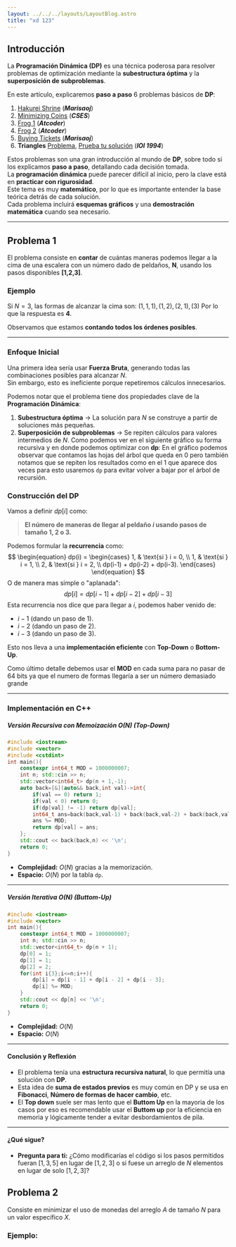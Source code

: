 ```yaml
---
layout: ../../../layouts/LayoutBlog.astro
title: "xd 123"
---
```



## **Introducción**

La **Programación Dinámica (DP)** es una técnica poderosa para resolver problemas de optimización mediante la **subestructura óptima** y la **superposición de subproblemas**.

En este artículo, explicaremos **paso a paso** 6 problemas básicos de **DP**:

1. [Hakurei Shrine](https://marisaoj.com/problem/140) (_**Marisaoj**_)
2. [Minimizing Coins](https://cses.fi/problemset/task/1634) (_**CSES**_)
3. [Frog 1](https://atcoder.jp/contests/dp/tasks/dp_a) (_**Atcoder**_)
4. [Frog 2](https://atcoder.jp/contests/dp/tasks/dp_b) (_**Atcoder**_)
5. [Buying Tickets](https://marisaoj.com/problem/572) (_**Marisaoj**_)
6. **Triangles** [Problema](https://olympiads.win.tue.nl/ioi/ioi94/contest/day1prb1/problem.html), [Prueba tu solución](https://atcoder.jp/contests/ioi1994/tasks) (_**IOI 1994**_)

Estos problemas son una gran introducción al mundo de **DP**, sobre todo si los explicamos **paso a paso**, detallando cada decisión tomada.  
La **programación dinámica** puede parecer difícil al inicio, pero la clave está en **practicar con rigurosidad**.  
Este tema es muy **matemático**, por lo que es importante entender la base teórica detrás de cada solución.  
Cada problema incluirá **esquemas gráficos** y una **demostración matemática** cuando sea necesario.

---

## **Problema 1**

El problema consiste en **contar** de cuántas maneras podemos llegar a la cima de una escalera con un número dado de peldaños, **N**, usando los pasos disponibles **[1,2,3]**.

### **Ejemplo**

Si $N=3$, las formas de alcanzar la cima son:
$(1,1,1),(1,2),(2,1),(3)$
Por lo que la respuesta es **4**.

Observamos que estamos **contando todos los órdenes posibles**.

---

### **Enfoque Inicial**

Una primera idea sería usar **Fuerza Bruta**, generando todas las combinaciones posibles para alcanzar $N$.  
Sin embargo, esto es ineficiente porque repetiremos cálculos innecesarios.

Podemos notar que el problema tiene dos propiedades clave de la **Programación Dinámica**:
1. **Subestructura óptima** → La solución para $N$ se construye a partir de soluciones más pequeñas.
2. **Superposición de subproblemas** → Se repiten cálculos para valores intermedios de $N$.
Como podemos ver en el siguiente gráfico su forma  recursiva y en donde podemos optimizar con __dp__:
En el gráfico podemos observar que contamos las hojas del árbol que queda en $0$ pero también notamos que se repiten los resultados como en el $1$ que aparece dos veces para esto usaremos `dp` para evitar volver a bajar por el árbol de recursión.


### **Construcción del DP**

Vamos a definir $dp[i]$ como:

> **El número de maneras de llegar al peldaño $i$ usando pasos de tamaño 1, 2 o 3.**

Podemos formular la **recurrencia** como:
$$
\begin{equation}
dp(i) =
\begin{cases}
    1, & \text{si } i = 0, \\
    1, & \text{si } i = 1, \\
    2, & \text{si } i = 2, \\
    dp(i-1) + dp(i-2) + dp(i-3).
\end{cases}
\end{equation}
$$
O de manera mas simple o "aplanada": 
$$dp[i]=dp[i−1]+dp[i−2]+dp[i−3]$$
Esta recurrencia nos dice que para llegar a $i$, podemos haber venido de:

- $i−1$ (dando un paso de 1).
- $i−2$ (dando un paso de 2).
- $i−3$ (dando un paso de 3).

Esto nos lleva a una **implementación eficiente** con __Top-Down__ o **Bottom-Up**.

Como último detalle debemos usar el __MOD__ en cada suma para no pasar de 64 bits 
ya que el numero de formas llegaría a ser un número demasiado grande

---

### **Implementación en C++**

##### **Versión Recursiva con Memoización $O(N)$ (Top-Down)**

```cpp
#include <iostream>
#include <vector>
#include <cstdint>
int main(){
    constexpr int64_t MOD = 1000000007; 
    int n; std::cin >> n; 
    std::vector<int64_t> dp(n + 1,-1);
    auto back=[&](auto&& back,int val)->int{
        if(val == 0) return 1; 
        if(val < 0) return 0; 
        if(dp[val] != -1) return dp[val]; 
        int64_t ans=back(back,val-1) + back(back,val-2) + back(back,val-3); 
        ans %= MOD; 
        return dp[val] = ans; 
    }; 
    std::cout << back(back,n) << '\n'; 
    return 0;
}

```
- **Complejidad:** $O(N)$ gracias a la memorización.  
- **Espacio:** $O(N)$ por la tabla `dp`.

---

##### **Versión Iterativa $O(N)$ (Buttom-Up)**

```cpp
#include <iostream>
#include <vector>
int main(){
	constexpr int64_t MOD = 1000000007;
    int n; std::cin >> n; 
    std::vector<int64_t> dp(n + 1);
    dp[0] = 1; 
    dp[1] = 1; 
    dp[2] = 2; 
    for(int i{3};i<=n;i++){
        dp[i] = dp[i - 1] + dp[i - 2] + dp[i - 3];
        dp[i] %= MOD;
    }
    std::cout << dp[n] << '\n'; 
    return 0;
}

```

- **Complejidad:** $O(N)$
- **Espacio:** $O(N)$

---

#### **Conclusión y Reflexión**
- El problema tenía una **estructura recursiva natural**, lo que permitía una solución con **DP**.
- Esta idea de **suma de estados previos** es muy común en DP y se usa en **Fibonacci**, **Número de formas de hacer cambio**, etc.
- El __Top down__ suele ser mas lento que el __Buttom Up__ en la mayoria de los casos por eso es recomendable usar el __Buttom up__ por la eficiencia en memoria y lógicamente tender a evitar desbordamientos de pila. 

---
#### **¿Qué sigue?**
- **Pregunta para ti:** ¿Cómo modificarías el código si los pasos permitidos fueran $[1,3,5]$ en lugar de $[1,2,3]$ o si fuese un arreglo de $N$ elementos en lugar de solo $[1,2,3]$? 
## Problema 2 

Consiste en minimizar el uso de monedas del arreglo $A$ de tamaño $N$ para un valor específico $X$. 
### Ejemplo: 



